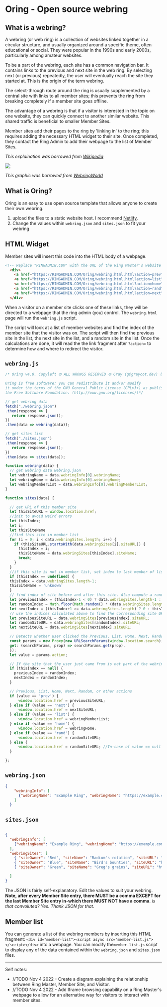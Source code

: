 # Oring - Open source webring

## What is a webring?

  A webring (or web ring) is a collection of websites linked together in a circular structure, and usually organized around a specific theme, often educational or social. They were popular in the 1990s and early 2000s, particularly among amateur websites.

  To be a part of the webring, each site has a common navigation bar. It contains links to the previous and next site in the web ring. By selecting next (or previous) repeatedly, the user will eventually reach the site they started at. This is the origin of the term webring.

 The select-through route around the ring is usually supplemented by a central site with links to all member sites; this prevents the ring from breaking completely if a member site goes offline.

The advantage of a webring is that if a visitor is interested in the topic on one website, they can quickly connect to another similar website. This shared traffic is beneficial to smaller Member Sites.

Member sites add their pages to the ring by 'linking in' to the ring; this requires adding the necessary HTML widget to their site. Once completed, they contact the Ring Admin to add their webpage to the list of Member Sites.

*This explaination was borrowed from [Wikipedia](https://en.wikipedia.org/wiki/Webring)*

![](https://docs.graycot.dev/uploads/3a175640-0dcd-4483-ba47-4aaa5b8f863f.png)

*This graphic was borrowed from [WebringWorld](http://www.webringworld.org/)*

## What is Oring?

  Oring is an easy to use open source template that allows anyone to create their own webring.

  1. upload the files to a static website host. I recommend [Netlify](https://www.netlify.com/).
  2. Change the values within `webring.json` and `sites.json` to fit your webring

## HTML Widget

   Member sites will insert this code into the HTML body of a webpage.

  ```html
<!-- Replace "RINGADMIN.COM" with the URL of the Ring Master's website -->
    <div>
      <a href="https://RINGADMIN.COM/Oring/webring.html.html?action=prev"> < </a>
      <a href="https://RINGADMIN.COM/Oring/webring.html.html?action=list"> ... </a>
      <a href="https://RINGADMIN.COM/Oring/webring.html.html?action=home"> MYWEBRING </a>
      <a href="https://RINGADMIN.COM/Oring/webring.html.html?action=rand"> ? </a>
      <a href="https://RINGADMIN.COM/Oring/webring.html.html?action=next"> > </a>
    </div>
  ```

  When a visitor on a member site clicks one of these links, they will be directed to a webpage that the ring admin (you) control. The `webring.html` page will run the `webring.js` script.

  The script will look at a list of member websites and find the index of the member site that the visitor was on. The script will then find the previous site in the list, the next site in the list, and a random site in the list. Once the calculations are done, it will read the the link fragment after `?action=` to determine how and where to redirect the visitor.

## `webring.js`

```js
/* Oring v4.0. Copyleft 🄯 ALL WRONGS RESERVED 🄯 Gray (g@graycot.dev) (https://graycot.dev/).

Oring is free software; you can redistribute it and/or modify
it under the terms of the GNU General Public License (GPLv3+) as published by
the Free Software Foundation. (http://www.gnu.org/licenses/)*/

// get webring data
fetch("./webring.json")
.then(response => {
   return response.json();
})
.then(data => webring(data));

// get sites list
fetch("./sites.json")
.then(response => {
   return response.json();
})
.then(data => sites(data));

function webring(data) {
  // get webring data webring.json
  let webringName = data.webringInfo[0].webringName;
  let webringHome = data.webringInfo[0].webringHome;
  let webringMemberList = data.webringInfo[0].webringMemberList;
}

function sites(data) {

  // get URL of this member site
  let thisSiteURL = window.location.href;
  //init to avoid weird errors
  let thisIndex;
  let i;
  let thisSiteName
  //find this site in member list
  for (i = 0; i < data.webringSites.length; i++) {
    if (thisSiteURL.startsWith(data.webringSites[i].siteURL)) {
      thisIndex = i;
      thisSiteName = data.webringSites[thisIndex].siteName;
      break;
    }
  }
  //if this site is not in member list, set index to last member of list
  if (thisIndex == undefined) {
  thisIndex = data.webringSites.length-1;
  thisSiteName = 'unknown'
  }
  // find index of site before and after this site. Also compute a random index.
  let previousIndex = (thisIndex-1 < 0) ? data.webringSites.length-1 : thisIndex-1;
  let randomIndex = Math.floor(Math.random() * (data.webringSites.length));
  let nextIndex = (thisIndex+1 >= data.webringSites.length) ? 0 : thisIndex+1;
  // use the indices calculated above to find the corresponding site URL in the member list
  let previousSiteURL = data.webringSites[previousIndex].siteURL;
  let randomSiteURL = data.webringSites[randomIndex].siteURL;
  let nextSiteURL = data.webringSites[nextIndex].siteURL;

  // Detects whether user clicked the Previous, List, Home, Next, Random, or other link:
  const params = new Proxy(new URLSearchParams(window.location.search), {
  get: (searchParams, prop) => searchParams.get(prop),
  });
  let value = params.action;

  // If the site that the user just came from is not part of the webring, this sets the Previous and Next button to Random.
  if (thisIndex == null) {
    previousIndex = randomIndex;
    nextIndex = randomIndex;
  }

  // Previous, List, Home, Next, Random, or other actions
  if (value == 'prev') {
      window.location.href = previousSiteURL;
  } else if (value == 'next') {
      window.location.href = nextSiteURL;
  } else if (value == 'list') {
      window.location.href = webringMemberList;
  } else if (value == 'home') {
      window.location.href = webringHome;
  } else if (value == 'rand') {
      window.location.href = randomSiteURL;
  } else {
      window.location.href = randomSiteURL; //In-case of value == null
  }

};
```

## `webring.json`

```json
{
    "webringInfo": [
      {"webringName": "Example Ring", "webringHome": "https://example.com/home", "webringMemberList": "https://example.com/home#list"}
    ]
  }
```

## `sites.json`

```json

{
  "webringInfo": [
    {"webringName": "Example Ring", "webringHome": "https://example.com/home", "webringMemberList": "https://example.com/home#list"}
  ],
  "webringSites": [
    { "siteOwner": "Red", "siteName": "Radium's rotation", "siteURL": "https://example.com/1", "siteTags": "Red, roeus", "siteShortDescription": "111", "siteLongDescription": "1111111"},
    { "siteOwner": "Blue", "siteName": "Bird's bounties", "siteURL": "https://example.com/2", "siteTags": "Blue, bacon", "siteShortDescription": "222", "siteLongDescription": "2222222"},
    { "siteOwner": "Green", "siteName": "Greg's grains", "siteURL": "https://example.com/3", "siteTags": "Green, Grass", "siteShortDescription": "333", "siteLongDescription": "3333333"}

  ]
}
```

The JSON is fairly self-explanatory. Edit the values to suit your webring. **Note, after every Member Site entry, there MUST be a comma EXCEPT for the last Member Site entry in-which there MUST NOT have a comma.** *is that convoluted? Yes. Thank JSON for that.*

## Member list

You can generate a list of the webring members by inserting this HTML fragment: `<div id="member-list"><script async src="member-list.js"></script></div>`  into a webpage. You can modify the`member-list.js` script to display any of the data contained within the `webring.json` and `sites.json` files.

---
Self notes:

* //TODO Nov 4 2022 - Create a diagram explaining the relationship between Ring Master, Member Site, and Visitor.
* //TODO Nov 4 2022 - Add Iframe browsing capability on a Ring Master's webpage to allow for an alternative way for visitors to interact with member sites.
